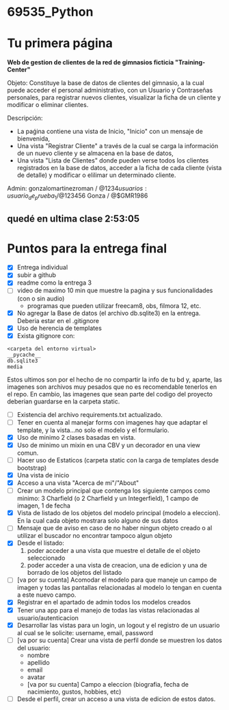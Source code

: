 # 69535_Python
# **Tu primera página**

**Web de gestion de clientes de la red de gimnasios ficticia "Training-Center"**

Objeto: Constituye la base de datos de clientes del gimnasio, a la cual puede acceder el personal administrativo, con un Usuario y Contraseñas personales, para registrar nuevos clientes, visualizar la ficha de un cliente y modificar o eliminar clientes. 

Descripción: 
- La paǵina contiene una vista de Inicio, "Inicio" con un mensaje de bienvenida, 
- Una vista "Registrar Cliente" a través de la cual se carga la información de un nuevo cliente y se almacena en la base de datos, 
- Una vista "Lista de Clientes" donde pueden verse todos los clientes registrados en la base de datos, acceder a la ficha de cada cliente (vista de detalle) y modificar o elilimar un determinado cliente.

Admin: gonzalomartinezroman / @$1234
usuarios: 
usuario_de_prueba_1 / @$123456
Gonza / @$GMR1986

quedé en ultima clase 2:53:05
---
# Puntos para la entrega final

- [x] Entrega individual
- [x] subir a github
- [x] readme como la entrega 3
- [ ] video de maximo 10 min que muestre la pagina y sus funcionalidades (con o sin audio)
  - programas que pueden utilizar freecam8, obs, filmora 12, etc.
- [x] No agregar la Base de datos (el archivo db.sqlite3) en la entrega. Deberia estar en el .gitignore
- [x] Uso de herencia de templates
- [x] Exista gitignore con:
```
<carpeta del entorno virtual>
__pycache__
db.sqlite3
media
```

Estos ultimos son por el hecho de no compartir la info de tu bd y, aparte, las imagenes son archivos muy pesados que no es recomendable tenerlos en el repo. En cambio, las imagenes que sean parte del codigo del proyecto deberian guardarse en la carpeta static.

- [ ] Existencia del archivo requirements.txt actualizado.
- [ ] Tener en cuenta al manejar forms con imagenes hay que adaptar el template, y la vista...no solo el modelo y el formulario.
- [x] Uso de minimo 2 clases basadas en vista.
- [x] Uso de minimo un mixin en una CBV y un decorador en una view comun.
- [ ] Hacer uso de Estaticos (carpeta static con la carga de templates desde bootstrap)
- [x] Una vista de inicio
- [x] Acceso a una vista "Acerca de mi"/"About"
- [ ] Crear un modelo principal que contenga los siguiente campos como minimo: 3 Charfield  (o 2 Charfield y un Integerfield), 1 campo de imagen, 1 de fecha
- [x] Vista de listado de los objetos del modelo principal (modelo a eleccion). En la cual cada objeto mostrara solo alguno de sus datos
- [ ] Mensaje que de aviso en caso de no haber ningun objeto creado o al utilizar el buscador no encontrar tampoco algun objeto
- [x] Desde el listado:
    1. poder acceder a una vista que muestre el detalle de el objeto seleccionado
    2. poder acceder a una vista de creacion, una de edicion y una de borrado de los objetos del listado
- [ ] [va por su cuenta] Acomodar el modelo para que maneje un campo de imagen y todas las pantallas relacionadas al modelo lo tengan en cuenta a este nuevo campo.
- [x] Registrar en el apartado de admin todos los modelos creados
- [x] Tener una app para el manejo de todas las vistas relacionadas al usuario/autenticacion
- [x] Desarrollar las vistas para un login, un logout y el registro de un usuario al cual se le solicite: username, email, password
- [ ] [va por su cuenta] Crear una vista de perfil donde se muestren los datos del usuario:
  - nombre
  - apellido
  - email
  - avatar
  - [va por su cuenta] Campo a eleccion (biografia, fecha de nacimiento, gustos, hobbies, etc)
- [ ] Desde el perfil, crear un acceso a una vista de edicion de estos datos.